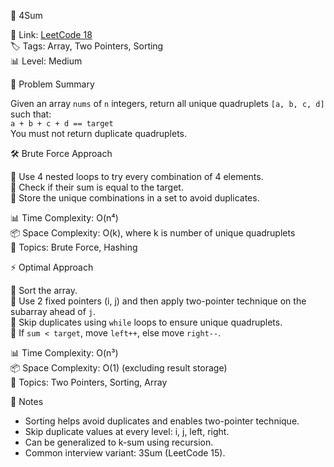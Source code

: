 🧩 4Sum

🔗 Link: [LeetCode 18](https://leetcode.com/problems/4sum/)  
🏷️ Tags: Array, Two Pointers, Sorting  
📊 Level: Medium  

🧠 Problem Summary

Given an array `nums` of `n` integers, return all unique quadruplets `[a, b, c, d]` such that:  
`a + b + c + d == target`  
You must not return duplicate quadruplets.

🛠️ Brute Force Approach

🔹 Use 4 nested loops to try every combination of 4 elements.  
🔹 Check if their sum is equal to the target.  
🔹 Store the unique combinations in a set to avoid duplicates.

📊 Time Complexity: O(n⁴)  
📦 Space Complexity: O(k), where k is number of unique quadruplets  
🧠 Topics: Brute Force, Hashing

⚡ Optimal Approach

🔹 Sort the array.  
🔹 Use 2 fixed pointers (i, j) and then apply two-pointer technique on the subarray ahead of `j`.  
🔹 Skip duplicates using `while` loops to ensure unique quadruplets.  
🔹 If `sum < target`, move `left++`, else move `right--`.

📊 Time Complexity: O(n³)  
📦 Space Complexity: O(1) (excluding result storage)  
🧠 Topics: Two Pointers, Sorting, Array

📌 Notes

- Sorting helps avoid duplicates and enables two-pointer technique.  
- Skip duplicate values at every level: i, j, left, right.  
- Can be generalized to k-sum using recursion.  
- Common interview variant: 3Sum (LeetCode 15).